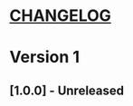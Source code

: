 [CHANGELOG](http://keepachangelog.com)
======================================

# Version 1

## [1.0.0] - Unreleased
